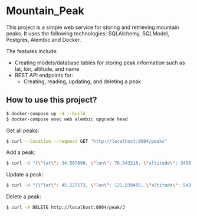 # Mountain_Peak
This project is a simple web service for storing and retrieving mountain peaks. 
It uses the following technologies: SQLAlchemy, SQLModel, Postgres, Alembic and Docker.

The features include:
  - Creating models/database tables for storing peak information such as lat, lon, altitude, and name
  - REST API endpoints for:
    - Creating, reading, updating, and deleting a peak
    

## How to use this project?

```sh
$ docker-compose up -d --build
$ docker-compose exec web alembic upgrade head
```

Get all peaks: 
```sh
$ curl --location --request GET "http://localhost:8004/peaks"
```

Add a peak:

```sh
$ curl -d "{\"lat\": 34.567890, \"lon\": 76.543210, \"altitude\": 3456.7, \"name\": \"Kangchenjunga\"}" -H "Content-Type: application/json" -X POST http://localhost:8004/peak
```

Update a peak:

```sh
$ curl -d "{\"lat\": 45.227173, \"lon\": 121.839455, \"altitude\": 543.2, \"name\": \"Mt. Hood\"}" -H "Content-Type: application/json" -X PUT http://localhost:8004/peak/1
```


Delete a peak:

```sh
$ curl -X DELETE http://localhost:8004/peak/3
```
